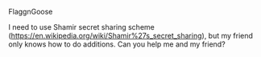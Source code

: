 FlaggnGoose

I need to use Shamir secret sharing scheme (https://en.wikipedia.org/wiki/Shamir%27s_secret_sharing), but my friend only knows how to do additions. Can you help me and my friend?
